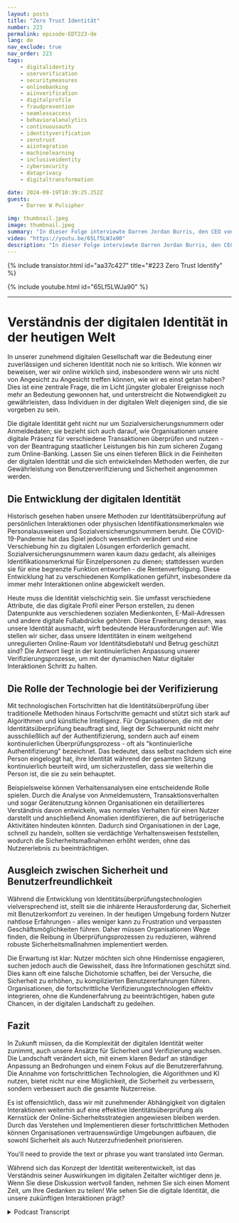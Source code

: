 ```yaml
---
layout: posts
title: "Zero Trust Identität"
number: 223
permalink: episode-EDT223-de
lang: de
nav_exclude: true
nav_order: 223
tags:
    - digitalidentity
    - userverification
    - securitymeasures
    - onlinebanking
    - aiinverification
    - digitalprofile
    - fraudprevention
    - seamlessaccess
    - behavioralanalytics
    - continuousauth
    - identityverification
    - zerotrust
    - aiintegration
    - machinelearning
    - inclusiveidentity
    - cybersecurity
    - dataprivacy
    - digitaltransformation

date: 2024-09-19T10:39:25.252Z
guests:
    - Darren W Pulsipher

img: thumbnail.jpeg
image: thumbnail.jpeg
summary: "In dieser Folge interviewte Darren Jordan Burris, den CEO von Socure, über die Überprüfung der Identität in der stetig wachsenden Abhängigkeit der Regierung von digitaler Technologie."
video: "https://youtu.be/65Lf5LWJa90"
description: "In dieser Folge interviewte Darren Jordan Burris, den CEO von Socure, über die Überprüfung der Identität in der stetig wachsenden Abhängigkeit der Regierung von digitaler Technologie."
---
```


<div>
{% include transistor.html id="aa37c427" title="#223 Zero Trust Identify" %}

{% include youtube.html id="65Lf5LWJa90" %}
</div>

---

# Verständnis der digitalen Identität in der heutigen Welt

In unserer zunehmend digitalen Gesellschaft war die Bedeutung einer zuverlässigen und sicheren Identität noch nie so kritisch. Wie können wir beweisen, wer wir online wirklich sind, insbesondere wenn wir uns nicht von Angesicht zu Angesicht treffen können, wie wir es einst getan haben? Dies ist eine zentrale Frage, die im Licht jüngster globaler Ereignisse noch mehr an Bedeutung gewonnen hat, und unterstreicht die Notwendigkeit zu gewährleisten, dass Individuen in der digitalen Welt diejenigen sind, die sie vorgeben zu sein.

Die digitale Identität geht nicht nur um Sozialversicherungsnummern oder Anmeldedaten; sie bezieht sich auch darauf, wie Organisationen unsere digitale Präsenz für verschiedene Transaktionen überprüfen und nutzen - von der Beantragung staatlicher Leistungen bis hin zum sicheren Zugang zum Online-Banking. Lassen Sie uns einen tieferen Blick in die Feinheiten der digitalen Identität und die sich entwickelnden Methoden werfen, die zur Gewährleistung von Benutzerverifizierung und Sicherheit angenommen werden.

## Die Entwicklung der digitalen Identität

Historisch gesehen haben unsere Methoden zur Identitätsüberprüfung auf persönlichen Interaktionen oder physischen Identifikationsmerkmalen wie Personalausweisen und Sozialversicherungsnummern beruht. Die COVID-19-Pandemie hat das Spiel jedoch wesentlich verändert und eine Verschiebung hin zu digitalen Lösungen erforderlich gemacht. Sozialversicherungsnummern waren kaum dazu gedacht, als alleiniges Identifikationsmerkmal für Einzelpersonen zu dienen; stattdessen wurden sie für eine begrenzte Funktion entworfen - die Rentenverfolgung. Diese Entwicklung hat zu verschiedenen Komplikationen geführt, insbesondere da immer mehr Interaktionen online abgewickelt werden.

Heute muss die Identität vielschichtig sein. Sie umfasst verschiedene Attribute, die das digitale Profil einer Person erstellen, zu denen Datenpunkte aus verschiedenen sozialen Medienkonten, E-Mail-Adressen und andere digitale Fußabdrücke gehören. Diese Erweiterung dessen, was unsere Identität ausmacht, wirft bedeutende Herausforderungen auf: Wie stellen wir sicher, dass unsere Identitäten in einem weitgehend unregulierten Online-Raum vor Identitätsdiebstahl und Betrug geschützt sind? Die Antwort liegt in der kontinuierlichen Anpassung unserer Verifizierungsprozesse, um mit der dynamischen Natur digitaler Interaktionen Schritt zu halten.

## Die Rolle der Technologie bei der Verifizierung

Mit technologischen Fortschritten hat die Identitätsüberprüfung über traditionelle Methoden hinaus Fortschritte gemacht und stützt sich stark auf Algorithmen und künstliche Intelligenz. Für Organisationen, die mit der Identitätsüberprüfung beauftragt sind, liegt der Schwerpunkt nicht mehr ausschließlich auf der Authentifizierung, sondern auch auf einem kontinuierlichen Überprüfungsprozess - oft als "kontinuierliche Authentifizierung" bezeichnet. Das bedeutet, dass selbst nachdem sich eine Person eingeloggt hat, ihre Identität während der gesamten Sitzung kontinuierlich beurteilt wird, um sicherzustellen, dass sie weiterhin die Person ist, die sie zu sein behauptet.


Beispielsweise können Verhaltensanalysen eine entscheidende Rolle spielen. Durch die Analyse von Anmeldemustern, Transaktionsverhalten und sogar Gerätenutzung können Organisationen ein detaillierteres Verständnis davon entwickeln, was normales Verhalten für einen Nutzer darstellt und anschließend Anomalien identifizieren, die auf betrügerische Aktivitäten hindeuten könnten. Dadurch sind Organisationen in der Lage, schnell zu handeln, sollten sie verdächtige Verhaltensweisen feststellen, wodurch die Sicherheitsmaßnahmen erhöht werden, ohne das Nutzererlebnis zu beeinträchtigen.

## Ausgleich zwischen Sicherheit und Benutzerfreundlichkeit

Während die Entwicklung von Identitätsüberprüfungstechnologien vielversprechend ist, stellt sie die inhärente Herausforderung dar, Sicherheit mit Benutzerkomfort zu vereinen. In der heutigen Umgebung fordern Nutzer nahtlose Erfahrungen - alles weniger kann zu Frustration und verpassten Geschäftsmöglichkeiten führen. Daher müssen Organisationen Wege finden, die Reibung in Überprüfungsprozessen zu reduzieren, während robuste Sicherheitsmaßnahmen implementiert werden.

Die Erwartung ist klar: Nutzer möchten sich ohne Hindernisse engagieren, suchen jedoch auch die Gewissheit, dass ihre Informationen geschützt sind. Dies kann oft eine falsche Dichotomie schaffen, bei der Versuche, die Sicherheit zu erhöhen, zu komplizierten Benutzererfahrungen führen. Organisationen, die fortschrittliche Verifizierungstechnologien effektiv integrieren, ohne die Kundenerfahrung zu beeinträchtigen, haben gute Chancen, in der digitalen Landschaft zu gedeihen.

## Fazit

In Zukunft müssen, da die Komplexität der digitalen Identität weiter zunimmt, auch unsere Ansätze für Sicherheit und Verifizierung wachsen. Die Landschaft verändert sich, mit einem klaren Bedarf an ständiger Anpassung an Bedrohungen und einem Fokus auf die Benutzererfahrung. Die Annahme von fortschrittlichen Technologien, die Algorithmen und KI nutzen, bietet nicht nur eine Möglichkeit, die Sicherheit zu verbessern, sondern verbessert auch die gesamte Nutzerreise.

Es ist offensichtlich, dass wir mit zunehmender Abhängigkeit von digitalen Interaktionen weiterhin auf eine effektive Identitätsüberprüfung als Kernstück der Online-Sicherheitsstrategien angewiesen bleiben werden. Durch das Verstehen und Implementieren dieser fortschrittlichen Methoden können Organisationen vertrauenswürdige Umgebungen aufbauen, die sowohl Sicherheit als auch Nutzerzufriedenheit priorisieren.

You'll need to provide the text or phrase you want translated into German.

Während sich das Konzept der Identität weiterentwickelt, ist das Verständnis seiner Auswirkungen im digitalen Zeitalter wichtiger denn je. Wenn Sie diese Diskussion wertvoll fanden, nehmen Sie sich einen Moment Zeit, um Ihre Gedanken zu teilen! Wie sehen Sie die digitale Identität, die unsere zukünftigen Interaktionen prägt?



<details>
<summary> Podcast Transcript </summary>

<p></p>

</details>
